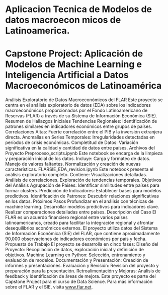 # Aplicacion Tecnica de Modelos de datos macroecon micos de Latinoamerica.

# Capstone Project: Aplicación de Modelos de Machine Learning e Inteligencia Artificial a Datos Macroeconómicos de Latinoamérica


Análisis Exploratorio de Datos Macroeconómicos del FLAR
Este proyecto se centra en el análisis exploratorio de datos (EDA) sobre los indicadores macroeconómicos proporcionados por el Fondo Latinoamericano de Reservas (FLAR) a través de su Sistema de Información Económica (SIE).
Resumen de Hallazgos Iniciales
Tendencias Regionales: Identificación de patrones similares en indicadores económicos entre grupos de países.
Correlaciones Altas: Fuerte correlación entre el PIB y la inversión extranjera directa.
Anomalías en Series Temporales: Irregularidades detectadas en períodos de crisis económicas.
Completitud de Datos: Variación significativa en la calidad y cantidad de datos entre países.
Archivos del Proyecto
Preproceso_scripts.ipynb
Este notebook se encarga de la limpieza y preparación inicial de los datos. Incluye:
Carga y formateo de datos.
Manejo de valores faltantes.
Normalización y creación de nuevas características.
FLARSIE_EDA_revision.ipynb
Este notebook presenta el análisis exploratorio completo. Contiene:
Visualizaciones detalladas.
Análisis de correlaciones.
Exploración de tendencias temporales.
Objetivos del Análisis
Agrupación de Países: Identificar similitudes entre países para formar clusters.
Predicción de Indicadores: Establecer bases para modelos predictivos.
Identificación de Patrones: Descubrir relaciones significativas en los datos.
Próximos Pasos
Profundizar en el análisis con técnicas de machine learning.
Desarrollar modelos predictivos para indicadores clave.
Realizar comparaciones detalladas entre países.
Descripción del Caso
El FLAR es un acuerdo financiero regional entre varios países latinoamericanos, creado para facilitar la integración regional y afrontar desequilibrios económicos externos. El proyecto utiliza datos del Sistema de Información Económica (SIE) del FLAR, que contiene aproximadamente 90,000 observaciones de indicadores económicos por país y fecha.
Propuesta de Trabajo
El proyecto se desarrolla en cinco fases:
Diseño del Proyecto: Recopilación de datos, exploración inicial y definición de objetivos.
Machine Learning en Python: Selección, entrenamiento y evaluación de modelos.
Documentación y Presentación: Creación de informes y presentaciones.
Evaluación y Revisión: Revisión del proyecto y preparación para la presentación.
Retroalimentación y Mejoras: Análisis de feedback y identificación de áreas de mejora.
Este proyecto es parte del Capstone Project para el curso de Data Science. Para más información sobre el FLAR y el SIE, visita www.flar.net.
